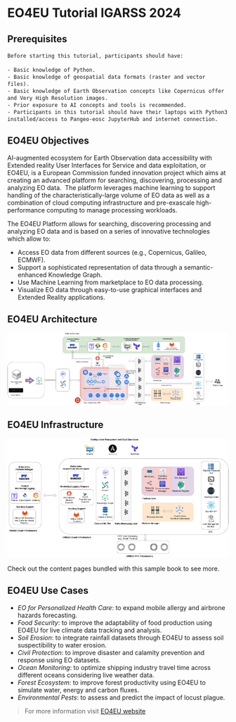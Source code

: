 # EO4EU Tutorial IGARSS 2024

## Prerequisites

```{Note}
Before starting this tutorial, participants should have:

- Basic knowledge of Python.
- Basic knowledge of geospatial data formats (raster and vector files).
- Basic knowledge of Earth Observation concepts like Copernicus offer and Very High Resolution images.
- Prior exposure to AI concepts and tools is recommended.
- Participants in this tutorial should have their laptops with Python3 installed/access to Pangeo-eosc JupyterHub and internet connection.
```

## EO4EU Objectives

AI-augmented ecosystem for Earth Observation data accessibility with Extended reality User Interfaces for Service and data exploitation, or EO4EU, is a European Commission funded innovation project which aims at creating an advanced platform for searching, discovering, processing and analyzing EO data.​
​
The platform leverages machine learning to support handling of the characteristically-large volume of EO data as well as a combination of cloud computing infrastructure and pre-exascale high-performance computing to manage processing workloads.​

The EO4EU Platform allows for searching, discovering processing and analyzing EO data and is based on a series of innovative technologies which allow to:​

- Access EO data from different sources (e.g., Copernicus, Galileo, ECMWF)​.
- Support a sophisticated representation of data through a semantic-enhanced Knowledge Graph​.
- Use Machine Learning from marketplace to EO data processing​.
- Visualize EO data through easy-to-use graphical interfaces and Extended Reality applications​.

## EO4EU Architecture

![EO4EU Architecture](figures/eo4eu-architecture.png)

## EO4EU Infrastructure

![EO4EU Infra](figures/eo4eu-infra.png)

Check out the content pages bundled with this sample book to see more.

## EO4EU Use Cases

- *EO for Personalized Health Care*: to expand mobile allergy and airbrone hazards forecasting.
- *Food Security*: to improve the adaptability of food production using EO4EU for live climate data tracking and analysis.
- *Soil Erosion*: to integrate rainfall datasets through EO4EU to assess soil suspectibility to water erosion.
- *Civil Protection*: to improve disaster and calamity prevention and response using EO datasets.
- *Ocean Monitoring*: to optimize shipping industry travel time across different oceans considering live weather data.
- *Forest Ecosystem*: to improve forest productivity using EO4EU to simulate water, energy and carbon fluxes.
- *Environmental Pests*: to assess and predict the impact of locust plague.

> For more information visit [EO4EU website](https://eo4eu.eu)

```{tableofcontents}
```

